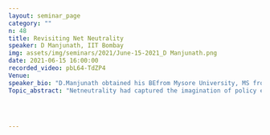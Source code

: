 ```yaml
---
layout: seminar_page
category: ""
n: 48
title: Revisiting Net Neutrality
speaker: D Manjunath, IIT Bombay
img: assets/img/seminars/2021/June-15-2021_D Manjunath.png
date: 2021-06-15 16:00:00 
recorded_video: pbL64-TdZP4 
Venue: 
speaker_bio: "D.Manjunath obtained his BEfrom Mysore University, MS from IIT Madras and PhD from Rensselaer PolytechnicInstitute in 1986, 1989 and 1993 respectively. He has been a faculty inElecl. Engg. atIIT Bombay since July 1998. He has previously worked in GE Corp.R&D in Schecectady, Univ. of Delaware, Univ. of Toronto and IIT Kanpur. Hisresearch interests are in the general areas of communication networks andperformance analysis. He is a co-author, with Anurag Kumar and Joy Kuri, of two textbooks, Communication Networking: An AnalyticalApproach (May 2004) and Wireless Networking (Apr2008), both of which are published by Morgan-Kaufman Publishers." 
Topic_abstract: "Netneutrality had captured the imagination of policy experts and activists andhence regulators. Two common non neutral behaviour by ISPs are paid priorityand zero-rating;  both of which have some form of regulatory disapprovalin most countries. We will first analyze the effect of such non neutralbehaviour on the content provider side. We then explore some other mechanisms,not explicitly covered by regulation, by which ISPs can, and do, provideeffectively non neutral service to content providers. We will also analyzethese services using some simple models."




---
```


